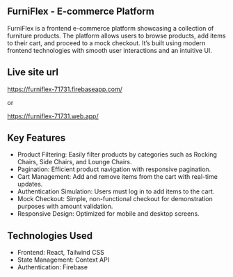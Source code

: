 
## FurniFlex - E-commerce Platform
FurniFlex is a frontend e-commerce platform showcasing a collection of furniture products. The platform allows users to browse products, add items to their cart, and proceed to a mock checkout. It’s built using modern frontend technologies with smooth user interactions and an intuitive UI.

## Live site url
https://furniflex-71731.firebaseapp.com/

or

https://furniflex-71731.web.app/



## Key Features

 - Product Filtering: Easily filter products by categories such as Rocking Chairs, Side Chairs, and Lounge Chairs.
 - Pagination: Efficient product navigation with responsive pagination.
 - Cart Management: Add and remove items from the cart with real-time updates.
 - Authentication Simulation: Users must log in to add items to the cart.
 - Mock Checkout: Simple, non-functional checkout for demonstration purposes with amount validation.
 - Responsive Design: Optimized for mobile and desktop screens.

## Technologies Used

- Frontend: React, Tailwind CSS
- State Management: Context API
- Authentication: Firebase


